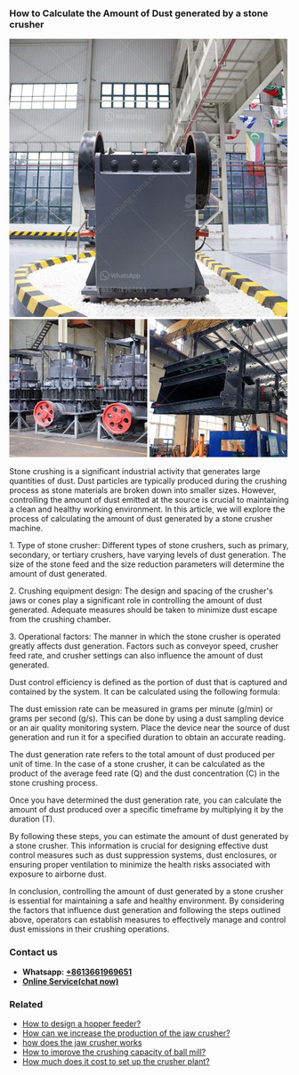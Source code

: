 <h3>How to Calculate the Amount of Dust generated by a stone crusher</h3><img src='1701745035.jpg' alt=''><p>Stone crushing is a significant industrial activity that generates large quantities of dust. Dust particles are typically produced during the crushing process as stone materials are broken down into smaller sizes. However, controlling the amount of dust emitted at the source is crucial to maintaining a clean and healthy working environment. In this article, we will explore the process of calculating the amount of dust generated by a stone crusher machine.</p><p>1. Type of stone crusher: Different types of stone crushers, such as primary, secondary, or tertiary crushers, have varying levels of dust generation. The size of the stone feed and the size reduction parameters will determine the amount of dust generated.</p><p>2. Crushing equipment design: The design and spacing of the crusher's jaws or cones play a significant role in controlling the amount of dust generated. Adequate measures should be taken to minimize dust escape from the crushing chamber.</p><p>3. Operational factors: The manner in which the stone crusher is operated greatly affects dust generation. Factors such as conveyor speed, crusher feed rate, and crusher settings can also influence the amount of dust generated.</p><p>Dust control efficiency is defined as the portion of dust that is captured and contained by the system. It can be calculated using the following formula:</p><p>The dust emission rate can be measured in grams per minute (g/min) or grams per second (g/s). This can be done by using a dust sampling device or an air quality monitoring system. Place the device near the source of dust generation and run it for a specified duration to obtain an accurate reading.</p><p>The dust generation rate refers to the total amount of dust produced per unit of time. In the case of a stone crusher, it can be calculated as the product of the average feed rate (Q) and the dust concentration (C) in the stone crushing process.</p><p>Once you have determined the dust generation rate, you can calculate the amount of dust produced over a specific timeframe by multiplying it by the duration (T).</p><p>By following these steps, you can estimate the amount of dust generated by a stone crusher. This information is crucial for designing effective dust control measures such as dust suppression systems, dust enclosures, or ensuring proper ventilation to minimize the health risks associated with exposure to airborne dust.</p><p>In conclusion, controlling the amount of dust generated by a stone crusher is essential for maintaining a safe and healthy environment. By considering the factors that influence dust generation and following the steps outlined above, operators can establish measures to effectively manage and control dust emissions in their crushing operations.</p><h3>Contact us</h3><ul><li><strong>Whatsapp:&nbsp;<a href="https://wa.me/8613661969651">+8613661969651</a></strong></li><li><a href="https://swt.shibang-china.com/?git&amp;zhl&amp;How to Calculate the Amount of Dust generated by a stone crusher"><strong>Online Service(chat now)</strong></a></li></ul><h3>Related</h3><ul><li><a href='How to design a hopper feeder.md'>How to design a hopper feeder?</a></li><li><a href='How can we increase the production of the jaw crusher.md'>How can we increase the production of the jaw crusher?</a></li><li><a href='how does the jaw crusher works.md'>how does the jaw crusher works</a></li><li><a href='How to improve the crushing capacity of ball mill.md'>How to improve the crushing capacity of ball mill?</a></li><li><a href='How much does it cost to set up the crusher plant.md'>How much does it cost to set up the crusher plant?</a></li></ul>